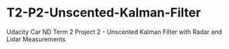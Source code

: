 # T2-P2-Unscented-Kalman-Filter
Udacity Car ND Term 2 Project 2 - Unscented Kalman Filter with Radar and Lidar Measurements
